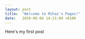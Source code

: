 ```yaml
---
layout: post
title:  "Welcome to Mihai's Pages!"
date:   2020-06-08 14:21:00 +0100
---
```

Here's my first post
